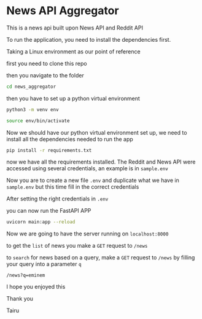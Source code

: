 # News API Aggregator

This is a news api built upon News API and Reddit API

To run the application, you need to install the dependencies first. 

Taking a Linux environment as our point of reference 

first you need to clone this repo

then you navigate to the folder 

```bash
cd news_aggregator
```

then you have to set up a python virtual environment

```bash
python3 -m venv env

source env/bin/activate
```

Now we should have our python virtual environment set up, 
we need to install all the dependencies needed to run the app

```bash
pip install -r requirements.txt
```

now we have all the requirements installed. The Reddit and News API were accessed
using several credentials, an example is in `sample.env`

Now you are to create a new file `.env` and duplicate what we have in `sample.env` but this time
fill in the correct credentials

After setting the right credentials in `.env`

you can now run the FastAPI APP

```bash
uvicorn main:app --reload
```

Now we are going to have the server running on `localhost:8000`

to get the `list` of news you make a `GET` request to `/news` 

to `search` for news based on a query, make a `GET` request to `/news` by filling your 
query into a parameter `q`

```
/news?q=eminem
```

I hope you enjoyed this

Thank you 

Tairu
